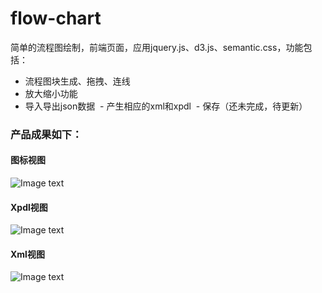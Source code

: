 # flow-chart
  简单的流程图绘制，前端页面，应用jquery.js、d3.js、semantic.css，功能包括：
  - 流程图块生成、拖拽、连线
  - 放大缩小功能
  - 导入导出json数据
  - 产生相应的xml和xpdl
  -  保存（还未完成，待更新）
### 产品成果如下：
#### 图标视图
![Image text](https://github.com/zhangyuanliang/flow-chart/blob/master/img/img_1.jpg)
#### Xpdl视图
![Image text](https://github.com/zhangyuanliang/flow-chart/blob/master/img/img_2.jpg)
#### Xml视图
![Image text](https://github.com/zhangyuanliang/flow-chart/blob/master/img/img_3.jpg)
